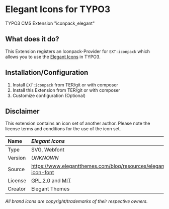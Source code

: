 # Elegant Icons for TYPO3

TYPO3 CMS Extension "iconpack_elegant"


## What does it do?

This Extension registers an Iconpack-Provider for `EXT:iconpack` which allows you to use the [Elegant Icons](https://www.elegantthemes.com/blog/resources/elegant-icon-font) in TYPO3.


## Installation/Configuration

1. Install `EXT:iconpack` from TER/git or with composer
2. Install this Extension from TER/git or with composer
3. Customize configuration (Optional)


## Disclaimer

This extension contains an icon set of another author. Please note the license terms and conditions for the use of the icon set.

| Name | *Elegant Icons* |
|:--|:--|
| Type | SVG, Webfont |
| Version | *UNKNOWN* |
| Source | https://www.elegantthemes.com/blog/resources/elegant-icon-font |
| License | [GPL 2.0](https://www.gnu.org/licenses/gpl-2.0.html) and [MIT](https://opensource.org/licenses/MIT) |
| Creator | Elegant Themes |

*All brand icons are copyright/trademarks of their respective owners.*
